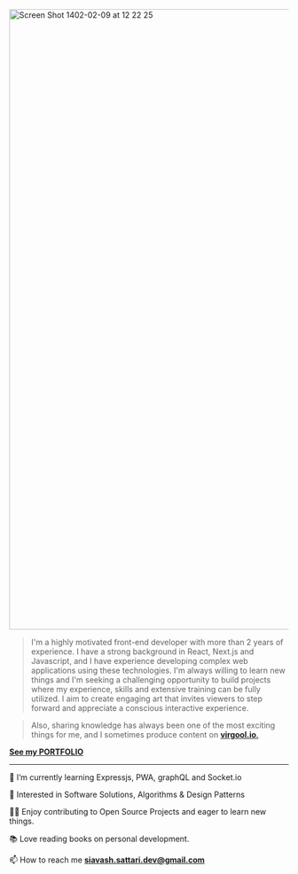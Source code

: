 <img width="1120" alt="Screen Shot 1402-02-09 at 12 22 25" src="https://user-images.githubusercontent.com/88406720/235294174-a27c6846-4522-4f35-aaab-0d4ae5032aa7.png">


> I'm a highly motivated front-end developer with more than 2 years of experience. I have a strong background in React, Next.js and Javascript, and I have experience developing complex web applications using these technologies. I'm always willing to learn new things and I'm seeking a challenging opportunity to build projects where my experience, skills and extensive training can be fully utilized. I aim to create engaging art that invites viewers to step forward and appreciate a conscious interactive experience.

> Also, sharing knowledge has always been one of the most exciting things for me, and I sometimes produce content on <a href="https://virgool.io/@siavash_sattari" target="_blank">**virgool.io**.</a>

<a href="https://siavash-sattari.netlify.app/" target="_blank">**See my PORTFOLIO**</a>

<hr/>

🌱 I’m currently learning Expressjs, PWA, graphQL and Socket.io <br/>

🤩 Interested in Software Solutions, Algorithms & Design Patterns <br/>

👨‍💻 Enjoy contributing to Open Source Projects and eager to learn new things. <br/>

📚 Love reading books on personal development.<br/>

📫 How to reach me **siavash.sattari.dev@gmail.com**


